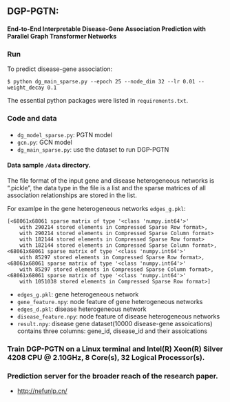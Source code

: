## DGP-PGTN:
#### End-to-End Interpretable Disease-Gene Association Prediction with Parallel Graph Transformer Networks

### Run

To predict disease-gene association:
```
$ python dg_main_sparse.py --epoch 25 --node_dim 32 --lr 0.01 --weight_decay 0.1
```
The essential python packages were listed in ```requirements.txt```.

### Code and data

#### 
- `dg_model_sparse.py`: PGTN model
- `gcn.py`: GCN model
- `dg_main_sparse.py`: use the dataset to run DGP-PGTN


#### Data sample `/data` directory.  
The file format of the input gene and disease heterogeneous networks is “.pickle”, the data type in the file is a list and the sparse matrices of all association relationships are stored in the list.

For examlpe in the gene heterogeneous networks ```edges_g.pkl```:
```
[<68061x68061 sparse matrix of type '<class 'numpy.int64'>'
	with 290214 stored elements in Compressed Sparse Row format>, 
	with 290214 stored elements in Compressed Sparse Column format>
	with 182144 stored elements in Compressed Sparse Row format>
	with 182144 stored elements in Compressed Sparse Column format>, <68061x68061 sparse matrix of type '<class 'numpy.int64'>'
	with 85297 stored elements in Compressed Sparse Row format>, <68061x68061 sparse matrix of type '<class 'numpy.int64'>'
	with 85297 stored elements in Compressed Sparse Column format>, <68061x68061 sparse matrix of type '<class 'numpy.int64'>'
	with 1051038 stored elements in Compressed Sparse Row format>]
```

- `edges_g.pkl`: gene heterogeneous network
- `gene_feature.npy`: node feature of gene heterogeneous networks
- `edges_d.pkl`: disease heterogeneous network
- `disease_feature.npy`: node feature of disease heterogeneous networks
- `result.npy`: disease gene dataset(10000 disease-gene assoications) contains three columns: gene_id, disease_id and their assoications

### Train DGP-PGTN on a Linux terminal and Intel(R) Xeon(R) Silver 4208 CPU @ 2.10GHz, 8 Core(s), 32 Logical Processor(s).

### Prediction server for the broader reach of the research paper. 
- http://nefunlp.cn/
